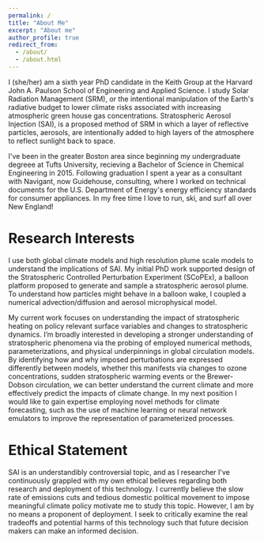 ```yaml
---
permalink: /
title: "About Me"
excerpt: "About me"
author_profile: true
redirect_from: 
  - /about/
  - /about.html
---
```

I (she/her) am a sixth year PhD candidate in the Keith Group at the Harvard John A. Paulson School of Engineering and Applied Science. I study Solar Radiation Management (SRM), or the intentional manipulation of the Earth's radiative budget to lower climate risks associated with increasing atmospheric green house gas concentrations. Stratospheric Aerosol Injection (SAI), is a proposed method of SRM in which a layer of reflective particles, aerosols, are intentionally added to high layers of the atmosphere to reflect sunlight back to space. 

I've been in the greater Boston area since beginning my undergraduate degreee at Tufts University, recieving a Bachelor of Science in Chemical Engineering in 2015. Following graduation I spent a year as a consultant with Navigant, now Guidehouse, consulting, where I worked on technical documents for the U.S. Department of Energy's energy efficiency standards for consumer appliances. In my free time I love to run, ski, and surf all over New England!


Research Interests 
======
I use both global climate models and high resolution plume scale models to understand the implications of SAI. My initial PhD work supported design of the Stratospheric Controlled Perturbation Experiment (SCoPEx), a balloon platform proposed to generate and sample a stratospheric aerosol plume. To understand how particles might behave in a balloon wake, I coupled a numerical advection/diffusion and aerosol microphysical model. 

My current work focuses on understanding the impact of stratospheric heating on policy relevant surface variables and changes to stratospheric dynamics. I’m broadly interested in developing a stronger understanding of stratospheric phenomena via the probing of employed numerical methods, parameterizations, and physical underpinnings in global circulation models. By identifying how and why imposed perturbations are expressed differently between models, whether this manifests via changes to ozone concentrations, sudden stratospheric warming events or the Brewer-Dobson circulation, we can better understand the current climate and more effectively predict the impacts of climate change. In my next position I would like to gain expertise employing novel methods for climate forecasting, such as the use of machine learning or neural network emulators to improve the representation of parameterized processes. 


Ethical Statement
======

SAI is an understandibly controversial topic, and as I researcher I've continuously grappled with my own ethical believes regarding both research and deployment of this technology. I currently believe the slow rate of emissions cuts and tedious domestic political movement to impose meaningful climate policy motivate me to study this topic. However, I am by no means a proponent of deployment. I seek to critically examine the real tradeoffs and potential harms of this technology such that future decision makers can make an informed decision. 
